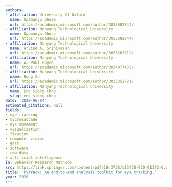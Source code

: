 ```yaml
---
authors:
- affiliation: University Of Oxford
  name: Upamanyu Ghose
  url: https://academic.microsoft.com/author/3033602844/
- affiliation: Nanyang Technological University
  name: Upamanyu Ghose
  url: https://academic.microsoft.com/author/3033602844/
- affiliation: Nanyang Technological University
  name: Arvind A. Srinivasan
  url: https://academic.microsoft.com/author/3033262019/
- affiliation: Nanyang Technological University
  name: W. Paul Boyce
  url: https://academic.microsoft.com/author/3034077433/
- affiliation: Nanyang Technological University
  name: Hong Xu
  url: https://academic.microsoft.com/author/3033352721/
- affiliation: Nanyang Technological University
  name: Eng Siong Chng
  slug: eng_siong_chng
date: '2020-06-04'
estimated_citations: null
fields:
- eye tracking
- microsaccade
- eye movement
- visualization
- fixation
- computer vision
- gaze
- software
- raw data
- artificial intelligence
in: Behavior Research Methods
src: https://link.springer.com/content/pdf/10.3758/s13428-020-01392-6.pdf
title: 'PyTrack: An end-to-end analysis toolkit for eye tracking.'
year: 2020
---
```


